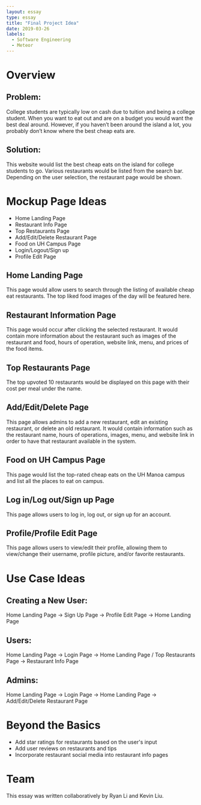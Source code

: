 ```yaml
---
layout: essay
type: essay
title: "Final Project Idea"
date: 2019-03-26
labels:
  - Software Engineering
  - Meteor
---
```


# Overview
## Problem:
College students are typically low on cash due to tuition and being a college student. When you want to eat out and are on a budget you would want the best deal around. However, if you haven’t been around the island a lot, you probably don’t know where the best cheap eats are. 
## Solution:
This website would list the best cheap eats on the island for college students to go. Various restaurants would be listed from the search bar. Depending on the user selection, the restaurant page would be shown.

# Mockup Page Ideas
  * Home Landing Page
  * Restaurant Info Page
  * Top Restaurants Page
  * Add/Edit/Delete Restaurant Page
  * Food on UH Campus Page
  * Login/Logout/Sign up
  * Profile Edit Page
  
## Home Landing Page
This page would allow users to search through the listing of available cheap eat restaurants. The top liked food images of the day will be featured here.

## Restaurant Information Page
This page would occur after clicking the selected restaurant. It would contain more information about the restaurant such as images of the restaurant and food, hours of operation, website link, menu, and prices of the food items.

## Top Restaurants Page
The top upvoted 10 restaurants would be displayed on this page with their cost per meal under the name.

## Add/Edit/Delete Page
This page allows admins to add a new restaurant, edit an existing restaurant, or delete an old restaurant. It would contain information such as the restaurant name, hours of operations, images, menu, and website link in order to have that restaurant available in the system. 

## Food on UH Campus Page
This page would list the top-rated cheap eats on the UH Manoa campus and list all the places to eat on campus.

## Log in/Log out/Sign up Page
This page allows users to log in, log out, or sign up for an account.

## Profile/Profile Edit Page
This page allows users to view/edit their profile, allowing them to view/change their username, profile picture, and/or favorite restaurants. 

# Use Case Ideas
## Creating a New User:
Home Landing Page → Sign Up Page → Profile Edit Page → Home Landing Page
## Users:
Home Landing Page → Login Page → Home Landing Page / Top Restaurants Page → Restaurant Info Page
## Admins:
Home Landing Page → Login Page → Home Landing Page → Add/Edit/Delete Restaurant Page

# Beyond the Basics
  * Add star ratings for restaurants based on the user's input
  * Add user reviews on restaurants and tips
  * Incorporate restaurant social media into restaurant info pages
  
# Team
This essay was written collaboratively by Ryan Li and Kevin Liu.

